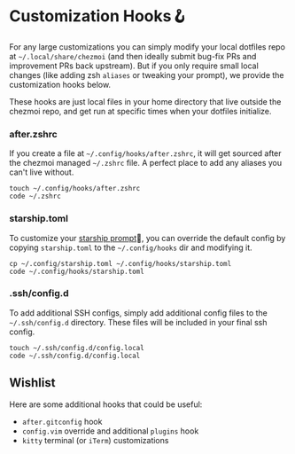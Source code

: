 # Customization Hooks:hook:

For any large customizations you can simply modify your local dotfiles repo at `~/.local/share/chezmoi` (and then ideally submit bug-fix PRs and improvement PRs back upstream). But if you only require small local changes (like adding zsh `aliases` or tweaking your prompt), we provide the customization hooks below.

These hooks are just local files in your home directory that live outside the chezmoi repo, and get run at specific times when your dotfiles initialize.

### after.zshrc

If you create a file at `~/.config/hooks/after.zshrc`, it will get sourced after the chezmoi managed `~/.zshrc` file. A perfect place to add any aliases you can't live without.

```shell
touch ~/.config/hooks/after.zshrc
code ~/.zshrc
```

### starship.toml

To customize your [starship prompt](https://starship.rs):rocket:, you can override the default config by copying `starship.toml` to the `~/.config/hooks` dir and modifying it.

```shell
cp ~/.config/starship.toml ~/.config/hooks/starship.toml
code ~/.config/hooks/starship.toml
```

### .ssh/config.d

To add additional SSH configs, simply add additional config files to the `~/.ssh/config.d` directory. These files will be included in your final ssh config.

```shell
touch ~/.ssh/config.d/config.local
code ~/.ssh/config.d/config.local
```

## Wishlist

Here are some additional hooks that could be useful:

* `after.gitconfig` hook
* `config.vim` override and additional `plugins` hook
* `kitty` terminal (or `iTerm`) customizations
